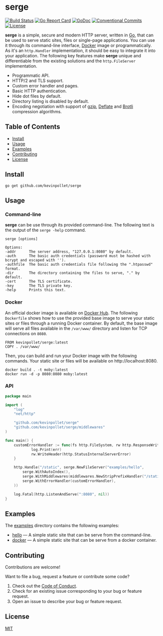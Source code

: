 # serge <!-- omit in toc -->

[![Build Status](https://github.com/kevinpollet/serge/workflows/build/badge.svg)](https://github.com/kevinpollet/serge/actions)
[![Go Report Card](https://goreportcard.com/badge/github.com/kevinpollet/serge)](https://goreportcard.com/report/github.com/kevinpollet/serge)
[![GoDoc](https://godoc.org/github.com/kevinpollet/serge?status.svg)](https://pkg.go.dev/github.com/kevinpollet/serge)
[![Conventional Commits](https://img.shields.io/badge/Conventional%20Commits-1.0.0-yellow.svg)](https://conventionalcommits.org)
[![License](https://img.shields.io/github/license/kevinpollet/serge)](./LICENSE.md)

**serge** is a simple, secure and modern HTTP server, written in [Go](https://go.dev/), that can be used to serve static sites, files or single-page applications. You can use it through its command-line interface, [Docker](https://www.docker.com/) image or programmatically. As it's an `http.Handler` implementation, it should be easy to integrate it into your application. The following key features make **serge** unique and differentiable from the existing solutions and the `http.FileServer` implementation.

- Programmatic API.
- HTTP/2 and TLS support.
- Custom error handler and pages.
- Basic HTTP authentication.
- Hide dot files by default.
- Directory listing is disabled by default.
- Encoding negotiation with support of [gzip](https://www.gzip.org/), [Deflate](https://en.wikipedia.org/wiki/DEFLATE) and [Brotli](https://en.wikipedia.org/wiki/Brotli) compression algorithms.

## Table of Contents <!-- omit in toc -->

- [Install](#install)
- [Usage](#usage)
- [Examples](#examples)
- [Contributing](#contributing)
- [License](#license)

## Install

```
go get github.com/kevinpollet/serge
```

## Usage

### Command-line <!-- omit in toc -->

**serge** can be use through its provided command-line. The following text is the output of the `serge -help` command.

```shell
serge [options]

Options:
-addr      The server address, "127.0.0.1:8080" by default.
-auth      The basic auth credentials (password must be hashed with bcrypt and escaped with '').
-authfile  The basic auth credentials file following the ".htpasswd" format.
-dir       The directory containing the files to serve, "." by default.
-cert      The TLS certificate.
-key       The TLS private key.
-help      Prints this text.
```

### Docker <!-- omit in toc -->

An official docker image is available on [Docker Hub](https://hub.docker.com/r/kevinpollet/serge). The following `Dockerfile` shows how to use the provided base image to serve your static sites or files through a running Docker container. By default, the base image will serve all files available in the `/var/www/` directory and listen for TCP connections on `8080`.

```
FROM kevinpollet/serge:latest
COPY . /var/www/
```

Then, you can build and run your Docker image with the following commands. Your static site or files will be available on http://localhost:8080.

```shell
docker build . -t moby:latest
docker run -d -p 8080:8080 moby:latest
```

### API <!-- omit in toc -->

```go
package main

import (
	"log"
	"net/http"

	"github.com/kevinpollet/serge"
	"github.com/kevinpollet/serge/middlewares"
)

func main() {
	customErrorHandler := func(fs http.FileSystem, rw http.ResponseWriter, err error) {
			log.Print(err)
			rw.WriteHeader(http.StatusInternalServerError)
	}

	http.Handle("/static", serge.NewFileServer("examples/hello",
		serge.WithAutoIndex(),
		serge.WithMiddlewares(middlewares.NewStripPrefixHandler("/static")),
		serge.WithErrorHandler(customErrorHandler),
	))

	log.Fatal(http.ListenAndServe(":8080", nil))
}
```

## Examples

The [examples](./examples) directory contains the following examples:

- [hello](./examples/hello) — A simple static site that can be serve from the command-line.
- [docker](./examples/docker) — A simple static site that can be serve from a docker container.

## Contributing

Contributions are welcome!

Want to file a bug, request a feature or contribute some code?

1. Check out the [Code of Conduct](./CODE_OF_CONDUCT.md).
2. Check for an existing issue corresponding to your bug or feature request.
3. Open an issue to describe your bug or feature request.

## License

[MIT](./LICENSE.md)
